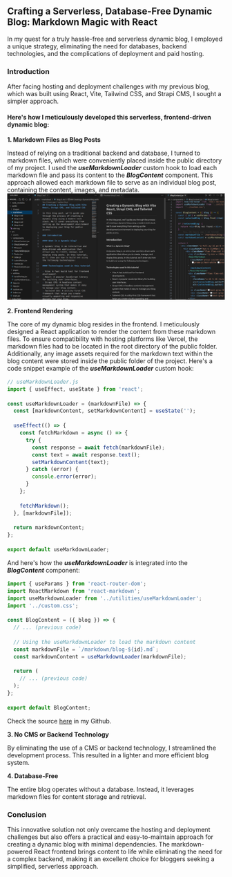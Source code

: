 
## Crafting a Serverless, Database-Free Dynamic Blog: Markdown Magic with React

In my quest for a truly hassle-free and serverless dynamic blog, I employed a unique strategy, eliminating the need for databases, backend technologies, and the complications of deployment and paid hosting.

### Introduction

After facing hosting and deployment challenges with my previous blog, which was built using React, Vite, Tailwind CSS, and Strapi CMS, I sought a simpler approach.

#### Here's how I meticulously developed this serverless, frontend-driven dynamic blog:

**1. Markdown Files as Blog Posts**

Instead of relying on a traditional backend and database, I turned to markdown files, which were conveniently placed inside the public directory of my project. I used the **_useMarkdownLoader_** custom hook to load each markdown file and pass its content to the **_BlogContent_** component. This approach allowed each markdown file to serve as an individual blog post, containing the content, images, and metadata.
![blog-4-1.png](../images/blog-4-1.png)


**2. Frontend Rendering**

The core of my dynamic blog resides in the frontend. I meticulously designed a React application to render the content from these markdown files. To ensure compatibility with hosting platforms like Vercel, the markdown files had to be located in the root directory of the public folder. Additionally, any image assets required for the markdown text within the blog content were stored inside the public folder of the project.
Here's a code snippet example of the **_useMarkdownLoader_** custom hook:

```jsx
// useMarkdownLoader.js
import { useEffect, useState } from 'react';

const useMarkdownLoader = (markdownFile) => {
  const [markdownContent, setMarkdownContent] = useState('');

  useEffect(() => {
    const fetchMarkdown = async () => {
      try {
        const response = await fetch(markdownFile);
        const text = await response.text();
        setMarkdownContent(text);
      } catch (error) {
        console.error(error);
      }
    };

    fetchMarkdown();
  }, [markdownFile]);

  return markdownContent;
};

export default useMarkdownLoader; 
```
And here's how the **_useMarkdownLoader_** is integrated into the **_BlogContent_** component:

```jsx
import { useParams } from 'react-router-dom';
import ReactMarkdown from 'react-markdown';
import useMarkdownLoader from '../utilities/useMarkdownLoader';
import '../custom.css';

const BlogContent = ({ blog }) => {
  // ... (previous code)

  // Using the useMarkdownLoader to load the markdown content
  const markdownFile = `/markdown/blog-${id}.md`;
  const markdownContent = useMarkdownLoader(markdownFile);

  return (
    // ... (previous code)
  );
};

export default BlogContent;

```
Check the source [here](https://github.com/darshanbajgain/myliveblog) in my Github.

**3. No CMS or Backend Technology**

By eliminating the use of a CMS or backend technology, I streamlined the development process. This resulted in a lighter and more efficient blog system.

**4. Database-Free**

The entire blog operates without a database. Instead, it leverages markdown files for content storage and retrieval.

### Conclusion

This innovative solution not only overcame the hosting and deployment challenges but also offers a practical and easy-to-maintain approach for creating a dynamic blog with minimal dependencies. The markdown-powered React frontend brings content to life while eliminating the need for a complex backend, making it an excellent choice for bloggers seeking a simplified, serverless approach.

